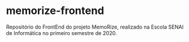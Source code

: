 # memorize-frontend
Repositório do FrontEnd do projeto MemoRize, realizado na Escola SENAI de Informática no primeiro semestre de 2020.
